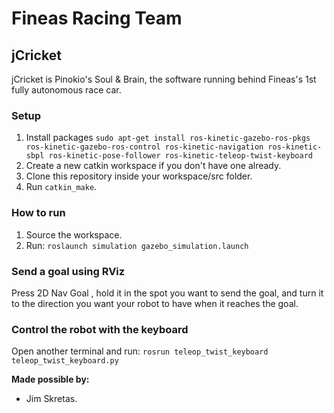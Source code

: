 # Fineas Racing Team
## jCricket 

jCricket is Pinokio's Soul & Brain, the software running behind Fineas's 1st fully autonomous race car.

### Setup
1. Install packages `sudo apt-get install ros-kinetic-gazebo-ros-pkgs ros-kinetic-gazebo-ros-control ros-kinetic-navigation ros-kinetic-sbpl ros-kinetic-pose-follower ros-kinetic-teleop-twist-keyboard`
2. Create a new catkin workspace if you don't have one already.
3. Clone this repository inside your workspace/src folder.
4. Run `catkin_make`.

### How to run
1. Source the workspace.
2. Run: `roslaunch simulation gazebo_simulation.launch`

### Send a goal using RViz
Press 2D Nav Goal , hold it in the spot you want to send the goal, and turn it to the direction you want your robot to have when it reaches the goal.

### Control the robot with the keyboard
Open another terminal and run: `rosrun teleop_twist_keyboard teleop_twist_keyboard.py`

**Made possible by:**
- Jim Skretas.
